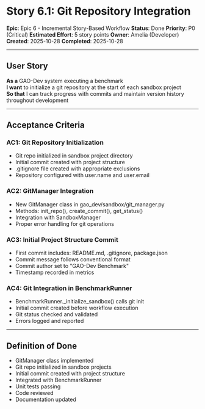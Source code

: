 # Story 6.1: Git Repository Integration

**Epic**: Epic 6 - Incremental Story-Based Workflow
**Status**: Done
**Priority**: P0 (Critical)
**Estimated Effort**: 5 story points
**Owner**: Amelia (Developer)
**Created**: 2025-10-28
**Completed**: 2025-10-28

---

## User Story

**As a** GAO-Dev system executing a benchmark  
**I want** to initialize a git repository at the start of each sandbox project  
**So that** I can track progress with commits and maintain version history throughout development

---

## Acceptance Criteria

### AC1: Git Repository Initialization
- Git repo initialized in sandbox project directory
- Initial commit created with project structure
- .gitignore file created with appropriate exclusions
- Repository configured with user.name and user.email

### AC2: GitManager Integration
- New GitManager class in gao_dev/sandbox/git_manager.py
- Methods: init_repo(), create_commit(), get_status()
- Integration with SandboxManager
- Proper error handling for git operations

### AC3: Initial Project Structure Commit
- First commit includes: README.md, .gitignore, package.json
- Commit message follows conventional format
- Commit author set to "GAO-Dev Benchmark"
- Timestamp recorded in metrics

### AC4: Git Integration in BenchmarkRunner
- BenchmarkRunner._initialize_sandbox() calls git init
- Initial commit created before workflow execution
- Git status checked and validated
- Errors logged and reported

---

## Definition of Done

- GitManager class implemented
- Git repo initialized in sandbox projects
- Initial commit created with project structure
- Integrated with BenchmarkRunner
- Unit tests passing
- Code reviewed
- Documentation updated
